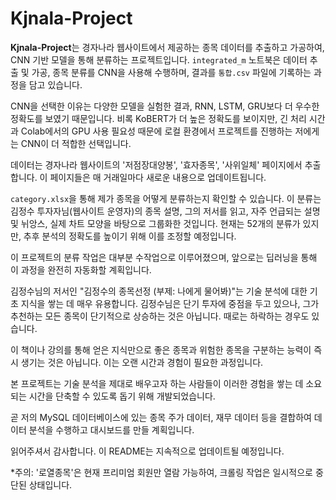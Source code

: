# Kjnala-Project
**Kjnala-Project**는 경자나라 웹사이트에서 제공하는 종목 데이터를 추출하고 가공하여, CNN 기반 모델을 통해 분류하는 프로젝트입니다. `integrated_m` 노트북은 데이터 추출 및 가공, 종목 분류를 CNN을 사용해 수행하며, 결과를 `통합.csv` 파일에 기록하는 과정을 담고 있습니다.

CNN을 선택한 이유는 다양한 모델을 실험한 결과, RNN, LSTM, GRU보다 더 우수한 정확도를 보였기 때문입니다. 비록 KoBERT가 더 높은 정확도를 보이지만, 긴 처리 시간과 Colab에서의 GPU 사용 필요성 때문에 로컬 환경에서 프로젝트를 진행하는 저에게는 CNN이 더 적합한 선택입니다.

데이터는 경자나라 웹사이트의 '저점장대양봉', '효자종목', '사위일체' 페이지에서 추출합니다. 이 페이지들은 매 거래일마다 새로운 내용으로 업데이트됩니다.

`category.xlsx`을 통해 제가 종목을 어떻게 분류하는지 확인할 수 있습니다. 이 분류는 김정수 투자자님(웹사이트 운영자)의 종목 설명, 그의 저서를 읽고, 자주 언급되는 설명 및 뉘앙스, 실제 차트 모양을 바탕으로 그룹화한 것입니다. 현재는 52개의 분류가 있지만, 추후 분석의 정확도를 높이기 위해 이를 조정할 예정입니다.

이 프로젝트의 분류 작업은 대부분 수작업으로 이루어졌으며, 앞으로는 딥러닝을 통해 이 과정을 완전히 자동화할 계획입니다.

김정수님의 저서인 "김정수의 종목선정 (부제: 나에게 물어봐)"는 기술 분석에 대한 기초 지식을 쌓는 데 매우 유용합니다. 김정수님은 단기 투자에 중점을 두고 있으나, 그가 추천하는 모든 종목이 단기적으로 상승하는 것은 아닙니다. 때로는 하락하는 경우도 있습니다.

이 책이나 강의를 통해 얻은 지식만으로 좋은 종목과 위험한 종목을 구분하는 능력이 즉시 생기는 것은 아닙니다. 이는 오랜 시간과 경험이 필요한 과정입니다.

본 프로젝트는 기술 분석을 제대로 배우고자 하는 사람들이 이러한 경험을 쌓는 데 소요되는 시간을 단축할 수 있도록 돕기 위해 개발되었습니다.

곧 저의 MySQL 데이터베이스에 있는 종목 주가 데이터, 재무 데이터 등을 결합하여 데이터 분석을 수행하고 대시보드를 만들 계획입니다.

읽어주셔서 감사합니다. 이 README는 지속적으로 업데이트될 예정입니다.

*주의: '로열종목'은 현재 프리미엄 회원만 열람 가능하여, 크롤링 작업은 일시적으로 중단된 상태입니다.